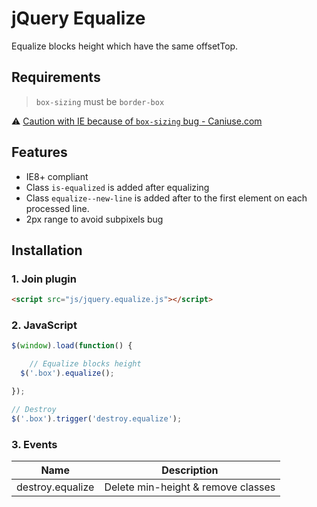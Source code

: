 # jQuery Equalize

Equalize blocks height which have the same offsetTop.

## Requirements

> `box-sizing` must be `border-box`

:warning: [Caution with IE because of `box-sizing` bug - Caniuse.com](http://caniuse.com/#search=box-sizing)


## Features

* IE8+ compliant
* Class `is-equalized` is added after equalizing
* Class `equalize--new-line` is added after to the first element on each processed line.
* 2px range to avoid subpixels bug


## Installation

### 1. Join plugin

```html
<script src="js/jquery.equalize.js"></script>
```



### 2. JavaScript

```js
$(window).load(function() {

	// Equalize blocks height
  $('.box').equalize();

});
```

```js
// Destroy
$('.box').trigger('destroy.equalize');
```




### 3. Events

Name                 | Description
---------------------|----------------------------------------
destroy.equalize     | Delete min-height & remove classes
